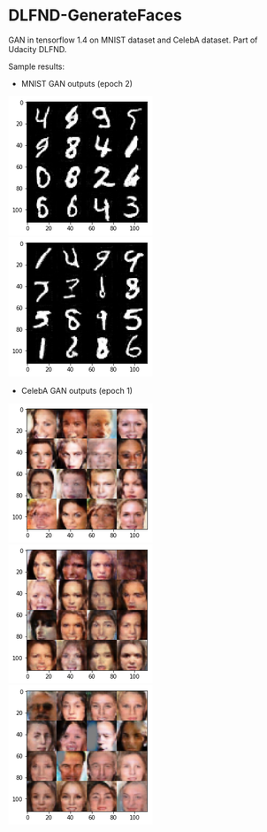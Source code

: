 # DLFND-GenerateFaces
GAN in tensorflow 1.4 on MNIST dataset and CelebA dataset. Part of Udacity DLFND.

[image1]: ./output_images/output_mnist1.png "Output_mnist1"
[image2]: ./output_images/output_mnist2.png "Output_mnist2"
[image3]: ./output_images/output_celeba1.png "Output_celeba1"
[image4]: ./output_images/output_celeba2.png "Output_celeba2"
[image5]: ./output_images/output_celeba3.png "Output_celeba3"

Sample results:
- MNIST GAN outputs (epoch 2)

![alt text][image1]
![alt text][image2]

- CelebA GAN outputs (epoch 1)

![alt text][image3]
![alt text][image4]
![alt text][image5]

